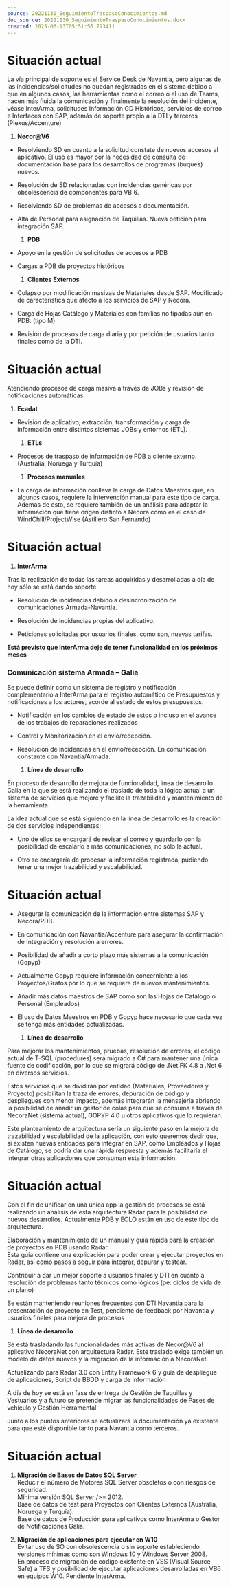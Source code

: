 ```yaml
---
source: 20221130_SeguimientoTraspasoConocimientos.md
doc_source: 20221130_SeguimientoTraspasoConocimientos.docx
created: 2025-06-13T05:51:56.793411
---
```

# Situación actual

La vía principal de soporte es el Service Desk de Navantia, pero algunas
de las incidencias/solicitudes no quedan registradas en el sistema
debido a que en algunos casos, las herramientas como el correo o el uso
de Teams, hacen más fluida la comunicación y finalmente la resolución
del incidente, véase InterArma, solicitudes Información GD Históricos,
servicios de correo e Interfaces con SAP, además de soporte propio a la
DTI y terceros (Plexus/Accenture)

1.  **Necor@V6**

- Resolviendo SD en cuanto a la solicitud constate de nuevos accesos al
  aplicativo. El uso es mayor por la necesidad de consulta de
  documentación base para los desarrollos de programas (buques) nuevos.

- Resolución de SD relacionadas con incidencias genéricas por
  obsolescencia de componentes para VB 6.

- Resolviendo SD de problemas de accesos a documentación.

- Alta de Personal para asignación de Taquillas. Nueva petición para
  integración SAP.

  1.  **PDB**

<!-- -->

- Apoyo en la gestión de solicitudes de accesos a PDB

- Cargas a PDB de proyectos históricos

  1.  **Clientes Externos**

<!-- -->

- Colapso por modificación masivas de Materiales desde SAP. Modificado
  de característica que afectó a los servicios de SAP y Nécora.

- Carga de Hojas Catálogo y Materiales con familias no tipadas aún en
  PDB. (tipo M)

- Revisión de procesos de carga diaria y por petición de usuarios tanto
  finales como de la DTI.

# Situación actual

Atendiendo procesos de carga masiva a través de JOBs y revisión de
notificaciones automáticas.

1.  **Ecadat**

- Revisión de aplicativo, extracción, transformación y carga de
  información entre distintos sistemas JOBs y entornos (ETL).

  1.  **ETLs**

- Procesos de traspaso de información de PDB a cliente externo.
  (Australia, Noruega y Turquía)

  1.  **Procesos manuales**

- La carga de información conlleva la carga de Datos Maestros que, en
  algunos casos, requiere la intervención manual para este tipo de
  carga. Además de esto, se requiere también de un análisis para adaptar
  la información que tiene origen distinto a Necora como es el caso de
  WindChill/ProjectWise (Astillero San Fernando)

# Situación actual

1.  **InterArma**

Tras la realización de todas las tareas adquiridas y desarrolladas a día
de hoy sólo se está dando soporte.

- Resolución de incidencias debido a desincronización de comunicaciones
  Armada-Navantia.

- Resolución de incidencias propias del aplicativo.

- Peticiones solicitadas por usuarios finales, como son, nuevas tarifas.

**<span class="mark">Está previsto que InterArma deje de tener
funcionalidad en los próximos meses</span>**

### Comunicación sistema Armada – Galia

Se puede definir como un sistema de registro y notificación
complementario a InterArma para el registro automático de Presupuestos y
notificaciones a los actores, acorde al estado de estos presupuestos.

- Notificación en los cambios de estado de estos o incluso en el avance
  de los trabajos de reparaciones realizados

- Control y Monitorización en el envío/recepción.

- Resolución de incidencias en el envío/recepción. En comunicación
  constante con Navantia/Armada.

  1.  **Línea de desarrollo**

En proceso de desarrollo de mejora de funcionalidad, línea de desarrollo
Galia en la que se está realizando el traslado de toda la lógica actual
a un sistema de servicios que mejore y facilite la trazabilidad y
mantenimiento de la herramienta.

La idea actual que se está siguiendo en la línea de desarrollo es la
creación de dos servicios independientes:

- Uno de ellos se encargará de revisar el correo y guardarlo con la
  posibilidad de escalarlo a más comunicaciones, no sólo la actual.

- Otro se encargaría de procesar la información registrada, pudiendo
  tener una mejor trazabilidad y escalabilidad.

# Situación actual

- Asegurar la comunicación de la información entre sistemas SAP y
  Necora/PDB.

- En comunicación con Navantia/Accenture para asegurar la confirmación
  de Integración y resolución a errores.

- Posibilidad de añadir a corto plazo más sistemas a la comunicación
  (Gopyp)

- Actualmente Gopyp requiere información concerniente a los
  Proyectos/Grafos por lo que se requiere de nuevos mantenimientos.

- Añadir más datos maestros de SAP como son las Hojas de Catálogo o
  Personal (Empleados)

- El uso de Datos Maestros en PDB y Gopyp hace necesario que cada vez se
  tenga más entidades actualizadas.

  1.  **Línea de desarrollo**

Para mejorar los mantenimientos, pruebas, resolución de errores; el
código actual de T-SQL (procedures) será migrado a C# para mantener una
única fuente de codificación, por lo que se migrará código de .Net FK
4.8 a .Net 6 en diversos servicios.

Estos servicios que se dividirán por entidad (Materiales, Proveedores y
Proyecto) posibilitan la traza de errores, depuración de código y
despliegues con menor impacto, además integrarán la mensajería abriendo
la posibilidad de añadir un gestor de colas para que se consuma a través
de NecoraNet (sistema actual), GOPYP 4.0 u otros aplicativos que lo
requieran.

Este planteamiento de arquitectura sería un siguiente paso en la mejora
de trazabilidad y escalabilidad de la aplicación, con esto queremos
decir que, si existen nuevas entidades para integrar en SAP, como
Empleados y Hojas de Catálogo, se podría dar una rápida respuesta y
además facilitaría el integrar otras aplicaciones que consuman esta
información.

# Situación actual

Con el fin de unificar en una única app la gestión de procesos se está
realizando un análisis de esta arquitectura Radar para la posibilidad de
nuevos desarrollos. Actualmente PDB y EOLO están en uso de este tipo de
arquitectura.

Elaboración y mantenimiento de un manual y guía rápida para la creación
de proyectos en PDB usando Radar.  
Esta guía contiene una explicación para poder crear y ejecutar proyectos
en Radar, así como pasos a seguir para integrar, depurar y testear.

Contribuir a dar un mejor soporte a usuarios finales y DTI en cuanto a
resolución de problemas tanto técnicos como lógicos (pe: ciclos de vida
de un plano)

Se están manteniendo reuniones frecuentes con DTI Navantia para la
presentación de proyecto en Test, pendiente de feedback por Navantia y
usuarios finales para mejora de procesos

1.  **Línea de desarrollo**

Se está trasladando las funcionalidades más activas de Necor@V6 al
aplicativo NecoraNet con arquitectura Radar. Este traslado exige también
un modelo de datos nuevos y la migración de la información a
NecoraNet.  
  
Actualizando para Radar 3.0 con Entity Framework 6 y guía de despliegue
de aplicaciones, Script de BBDD y carga de información

A día de hoy se está en fase de entrega de Gestión de Taquillas y
Vestuarios y a futuro se pretende migrar las funcionalidades de Pases de
vehículo y Gestión Herramental

Junto a los puntos anteriores se actualizará la documentación ya
existente para que esté disponible tanto para Navantia como terceros.

# Situación actual

1.  **Migración de Bases de Datos SQL Server**  
    Reducir el número de Motores SQL Server obsoletos o con riesgos de
    seguridad.  
    Mínima versión SQL Server />= 2012.  
    Base de datos de test para Proyectos con Clientes Externos
    (Australia, Noruega y Turquía).  
    Base de datos de Producción para aplicativos como InterArma o Gestor
    de Notificaciones Galia.

2.  **Migración de aplicaciones para ejecutar en W10**  
    Evitar uso de SO con obsolescencia o sin soporte estableciendo
    versiones mínimas como son Windows 10 y Windows Server 2008.  
    En proceso de migración de código existente en VSS (Visual Source
    Safe) a TFS y posibilidad de ejecutar aplicaciones desarrolladas en
    VB6 en equipos W10. Pendiente InterArma.

